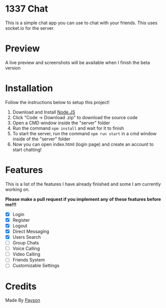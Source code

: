 # 1337 Chat

This is a simple chat app you can use to chat with your friends. This uses socket.io for the server.

# Preview

A live preview and screenshots will be available when I finish the beta version

# Installation

Follow the instructions below to setup this project!

1. Download and Install [Node.JS](https://nodejs.org/)
2. Click "Code -> Download .zip" to download the source code
3. Open a CMD window inside the "server" folder
4. Run the command ``npm install`` and wait for it to finish
5. To start the server, run the command ``npm run start`` in a cmd window inside of the "server" folder
6. Now you can open index.html (login page) and create an account to start chatting!

# Features

This is a list of the features I have already finished and some I am currently working on.

 **Please make a pull request if you implement any of these features before me!!!** 

- [X] Login
- [X] Register
- [X] Logout
- [X] Direct Messaging
- [X] Users Search
- [ ] Group Chats
- [ ] Voice Calling
- [ ] Video Calling
- [ ] Friends System
- [ ] Customizable Settings

# Credits

Made By [Payson](https://github.com/paysonism)
